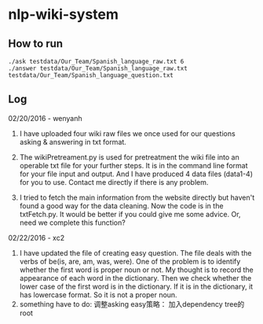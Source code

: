 # nlp-wiki-system

## How to run

```
./ask testdata/Our_Team/Spanish_language_raw.txt 6
./answer testdata/Our_Team/Spanish_language_raw.txt testdata/Our_Team/Spanish_language_question.txt
```

## Log

02/20/2016 - wenyanh

1. I have uploaded four wiki raw files we once used for our questions asking & answering in txt format.

2. The wikiPretreament.py is used for pretreatment the wiki file into an operable txt file for your further steps.
It is in the command line format for your file input and output.
And I have produced 4 data files (data1-4) for you to use. Contact me directly if there is any problem.

3. I tried to fetch the main information from the website directly but haven't found a good way for the data cleaning. Now the code is in the txtFetch.py.
It would be better if you could give me some advice. Or, need we complete this function?


02/22/2016 - xc2

1. I have updated the file of creating easy question. The file deals with the verbs of be(is, are, am, was, were). One of the problem is to identify whether the first word is proper noun or not. My thought is to record the appearance of each word in the dictionary. Then we check whether the lower case of the first word is in the dictionary. If it is in the dictionary, it has lowercase format. So it is not a proper noun.  
2. something have to do: 调整asking easy策略： 加入dependency tree的root
